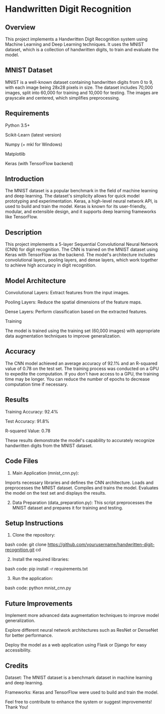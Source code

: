 # Handwritten Digit Recognition

## Overview
This project implements a Handwritten Digit Recognition system using Machine Learning and Deep Learning techniques. It uses the MNIST dataset, which is a collection of handwritten digits, to train and evaluate the model.

## MNIST Dataset
MNIST is a well-known dataset containing handwritten digits from 0 to 9, with each image being 28x28 pixels in size. The dataset includes 70,000 images, split into 60,000 for training and 10,000 for testing. The images are grayscale and centered, which simplifies preprocessing.

## Requirements

Python 3.5+

Scikit-Learn (latest version)

Numpy (+ mkl for Windows)

Matplotlib

Keras (with TensorFlow backend)

## Introduction
The MNIST dataset is a popular benchmark in the field of machine learning and deep learning. The dataset's simplicity allows for quick model prototyping and experimentation. Keras, a high-level neural network API, is used to build and train the model. Keras is known for its user-friendly, modular, and extensible design, and it supports deep learning frameworks like TensorFlow.

## Description
This project implements a 5-layer Sequential Convolutional Neural Network (CNN) for digit recognition. The CNN is trained on the MNIST dataset using Keras with TensorFlow as the backend. The model's architecture includes convolutional layers, pooling layers, and dense layers, which work together to achieve high accuracy in digit recognition.

## Model Architecture
Convolutional Layers: Extract features from the input images.

Pooling Layers: Reduce the spatial dimensions of the feature maps.

Dense Layers: Perform classification based on the extracted features.

Training

The model is trained using the training set (60,000 images) with appropriate data augmentation techniques to improve generalization.

## Accuracy
The CNN model achieved an average accuracy of 92.1% and an R-squared value of 0.78 on the test set. The training process was conducted on a GPU to expedite the computation. If you don't have access to a GPU, the training time may be longer. You can reduce the number of epochs to decrease computation time if necessary.

## Results
Training Accuracy: 92.4%

Test Accuracy: 91.8%

R-squared Value: 0.78

These results demonstrate the model's capability to accurately recognize handwritten digits from the MNIST dataset.

## Code Files

1. Main Application (mnist_cnn.py):

Imports necessary libraries and defines the CNN architecture.
Loads and preprocesses the MNIST dataset.
Compiles and trains the model.
Evaluates the model on the test set and displays the results.

2. Data Preparation (data_preparation.py): This script preprocesses the MNIST dataset and prepares it for training and testing.

## Setup Instructions
1. Clone the repository:

bash code:
git clone https://github.com/yourusername/handwritten-digit-recognition.git
cd

2. Install the required libraries:

bash code:
pip install -r requirements.txt

3. Run the application:

bash code:
python mnist_cnn.py

## Future Improvements
Implement more advanced data augmentation techniques to improve model generalization.

Explore different neural network architectures such as ResNet or DenseNet for better performance.

Deploy the model as a web application using Flask or Django for easy accessibility.

## Credits

Dataset: The MNIST dataset is a benchmark dataset in machine learning and deep learning.

Frameworks: Keras and TensorFlow were used to build and train the model.

Feel free to contribute to enhance the system or suggest improvements! 
Thank You!
